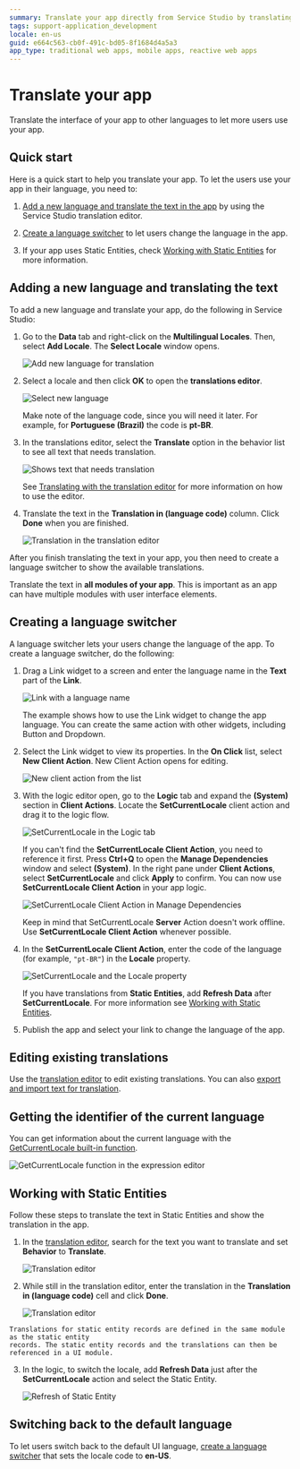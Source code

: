 ```yaml
---
summary: Translate your app directly from Service Studio by translating the module text and then creating a language switcher.
tags: support-application_development
locale: en-us
guid: e664c563-cb0f-491c-bd05-8f1684d4a5a3
app_type: traditional web apps, mobile apps, reactive web apps
---
```


# Translate your app

Translate the interface of your app to other languages to let more users use your app.

## Quick start

Here is a quick start to help you translate your app. To let the users use your app in their language, you need to:

1. [Add a new language and translate the text in the app](#adding-a-new-language-and-translating-the-text) by using the Service Studio translation editor.

1. [Create a language switcher](#creating-a-language-switcher) to let users change the language in the app.

1. If your app uses Static Entities, check [Working with Static Entities](#working-with-static-entities) for more information.

## Adding a new language and translating the text

To add a new language and translate your app, do the following in Service Studio:

1. Go to the **Data** tab and right-click on the **Multilingual Locales**. Then, select **Add Locale**. The **Select Locale** window opens.

    ![Add new language for translation](images/add-new-language-translation-ss.png)

2. Select a locale and then click **OK** to open the **translations editor**.

    ![Select new language](images/select-new-language-ss.png)

    <div class="info" markdown="1">

    Make note of the language code, since you will need it later. For example, for **Portuguese (Brazil)** the code is **pt-BR**.

    </div>

3. In the translations editor, select the **Translate** option in the behavior list to see all text that needs translation.

    ![Shows text that needs translation](images/show-translatable-text-ss.png)

    See [Translating with the translation editor](translation-editor.md) for more information on how to use the editor.

4. Translate the text in the **Translation in (language code)** column. Click **Done** when you are finished.

    ![Translation in the translation editor](images/enter-translation-ss.png)
    
After you finish translating the text in your app, you then need to create a language switcher to show the available translations.

<div class="info" markdown="1">

Translate the text in **all modules of your app**. This is important as an app can have multiple modules with user interface elements.

</div>

## Creating a language switcher

A language switcher lets your users change the language of the app. To create a language switcher, do the following:

1. Drag a Link widget to a screen and enter the language name in the **Text** part of the **Link**. 

    ![Link with a language name](images/link-with-language-name-ss.png)

    The example shows how to use the Link widget to change the app language. You can create the same action with other widgets, including Button and Dropdown.

2. Select the Link widget to view its properties. In the **On Click** list, select **New Client Action**. New Client Action opens for editing.

    ![New client action from the list](images/new-client-action-for-link-ss.png)

3. With the logic editor open, go to the **Logic** tab and expand the **(System)** section in **Client Actions**. Locate the **SetCurrentLocale** client action and drag it to the logic flow.

    ![SetCurrentLocale in the Logic tab](images/client-action-in-logic-tab.png)

    <div class="info" markdown="1">

    If you can't find the **SetCurrentLocale Client Action**, you need to reference it first. Press **Ctrl+Q** to open the **Manage Dependencies** window and select **(System)**. In the right pane under **Client Actions**, select **SetCurrentLocale** and click **Apply** to confirm. You can now use **SetCurrentLocale Client Action** in your app logic.

    ![SetCurrentLocale Client Action in Manage Dependencies](images/set-current-locale-in-manage-dependencies.png)

    </div>

    <div class="warning" markdown="1">

    Keep in mind that SetCurrentLocale **Server** Action doesn't work offline. Use **SetCurrentLocale Client Action** whenever possible.

    </div>

4. In the **SetCurrentLocale Client Action**, enter the code of the language (for example, `"pt-BR"`) in the **Locale** property.

    ![SetCurrentLocale and the Locale property](images/locale-in-client-action.png)

    <div class="info" markdown="1">

    If you have translations from **Static Entities**, add **Refresh Data** after **SetCurrentLocale**. For more information see [Working with Static Entities](#working-with-static-entities).

    </div>

5. Publish the app and select your link to change the language of the app.

## Editing existing translations

Use the [translation editor](translation-editor.md) to edit existing translations. You can also [export and import text for translation](translation-management.md). 

## Getting the identifier of the current language

You can get information about the current language with the [GetCurrentLocale built-in function](<../../../ref/lang/auto/builtinfunction.Environment.final.md#GetCurrentLocale>).

![GetCurrentLocale function in the expression editor](images/get-current-locale-language-ss.png)

## Working with Static Entities

Follow these steps to translate the text in Static Entities and show the translation in the app. 

1. In the [translation editor](translation-editor.md), search for the text you want to translate and set **Behavior** to **Translate**.

    ![Translation editor](images/static-entity-search-ss.png)

2. While still in the translation editor, enter the translation in the **Translation in (language code)** cell and click **Done**.

    ![Translation editor](images/static-entity-translate-ss.png)
    
<div class="info" markdown="1">

    Translations for static entity records are defined in the same module as the static entity 
    records. The static entity records and the translations can then be referenced in a UI module.
    
</div>

3. In the logic, to switch the locale, add **Refresh Data** just after the **SetCurrentLocale** action and select the Static Entity.

    ![Refresh of Static Entity](images/static-entity-refresh-ss.png)

## Switching back to the default language

To let users switch back to the default UI language, [create a language switcher](#creating-a-language-switcher) that sets the locale code to **en-US**.
